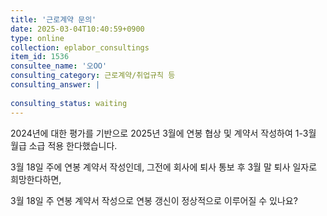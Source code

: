 ```yaml
---
title: '근로계약 문의'
date: 2025-03-04T10:40:59+0900
type: online
collection: eplabor_consultings
item_id: 1536
consultee_name: '오OO'
consulting_category: 근로계약/취업규칙 등
consulting_answer: |
    
consulting_status: waiting
---
```


2024년에 대한 평가를 기반으로
2025년 3월에 연봉 협상 및 계약서 작성하여 1-3월 월급 소급 적용 한다했습니다.

3월 18일 주에 연봉 계약서 작성인데,
그전에 회사에 퇴사 통보 후 3월 말 퇴사 일자로 희망한다하면,

3월 18일 주 연봉 계약서 작성으로 연봉 갱신이 정상적으로 이루어질 수 있나요?
